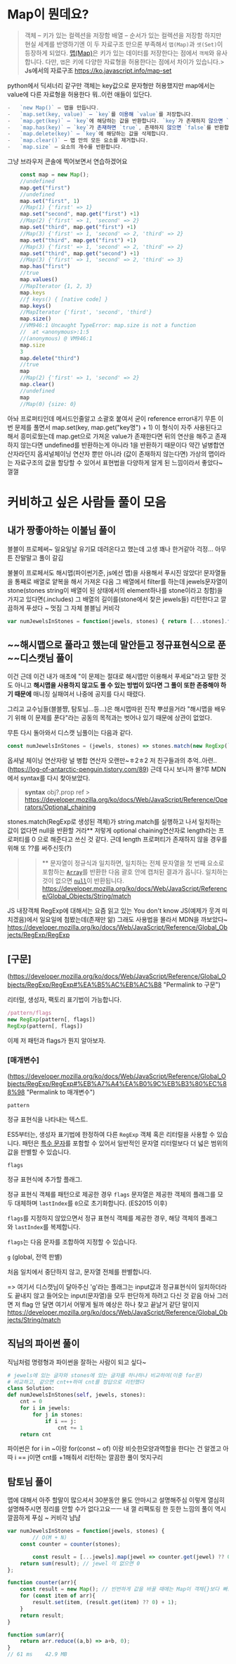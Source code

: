 # Map이 뭔데요?
> 객체 – 키가 있는 컬렉션을 저장함
> 배열 – 순서가 있는 컬렉션을 저장함
	하지만 현실 세계를 반영하기엔 이 두 자료구조 만으론 부족해서 `맵(Map)`과 `셋(Set)`이 등장하게 되었다.
> [맵(Map)](https://developer.mozilla.org/ko/docs/Web/JavaScript/Reference/Global_Objects/Map)은 키가 있는 데이터를 저장한다는 점에서 `객체`와 유사합니다. 다만, `맵`은 키에 다양한 자료형을 허용한다는 점에서 차이가 있습니다.> 
> **Js에서의 자료구조**
> https://ko.javascript.info/map-set

 python에서 딕셔너리 같구만 객체는 key값으로 문자형만 허용했지만 map에서는 value에 다른 자료형을 허용한다
 뭐..이런 애들이 있단다.

```javascript
-   `new Map()` – 맵을 만듭니다.
-   `map.set(key, value)` – `key`를 이용해 `value`를 저장합니다.
-   `map.get(key)` – `key`에 해당하는 값을 반환합니다. `key`가 존재하지 않으면 `undefined`를 반환합니다.
-   `map.has(key)` – `key`가 존재하면 `true`, 존재하지 않으면 `false`를 반환합니다.
-   `map.delete(key)` – `key`에 해당하는 값을 삭제합니다.
-   `map.clear()` – 맵 안의 모든 요소를 제거합니다.
-   `map.size` – 요소의 개수를 반환합니다.
```
그냥 브라우저 콘솔에 찍어보면서 연습하겠어요

```javascript
	const map = new Map();
	//undefined
	map.get("first")
	//undefined
	map.set("first", 1)
	//Map(1) {'first' => 1}
	map.set("second", map.get("first") +1)
	//Map(2) {'first' => 1, 'second' => 2}
	map.set("third", map.get("first") +1)
	//Map(3) {'first' => 1, 'second' => 2, 'third' => 2}
	map.set("third", map.get("first") +1)
	//Map(3) {'first' => 1, 'second' => 2, 'third' => 2}
	map.set("third", map.get("second") +1)
	//Map(3) {'first' => 1, 'second' => 2, 'third' => 3}
	map.has("first")
	//true
	map.values()
	//MapIterator {1, 2, 3}
	map.keys
	//ƒ keys() { [native code] }
	map.keys()
	//MapIterator {'first', 'second', 'third'}
	map.size()
	//VM946:1 Uncaught TypeError: map.size is not a function
	//  at <anonymous>:1:5
	//(anonymous) @ VM946:1
	map.size
	3
	map.delete("third")
	//true
	map
	//Map(2) {'first' => 1, 'second' => 2}
	map.clear()
	//undefined
	map
	//Map(0) {size: 0}

```
아놔 프로퍼티인데 메서드인줄알고 소괄호 붙여서 굳이 reference error내기
무튼 이번 문제를 풀면서 map.set(key, map.get("key명") + 1)
이 형식이 자주 사용된다고 해서 흥미로웠는데
map.get으로 가져온 value가 존재한다면 뒤의 연산을 해주고 존재하지 않는다면 undefined를 반환하는게 아니라 1을 반환하기 때문이다
약간 널병합연산자라던지 옵셔널체이닝 연산자 뿐만 아니라 (값이 존재하지 않는다면) 가상의 맵이라는 자료구조의 값을 할당할 수 있어서 표현법을 다양하게 알게 된 느낌이라서 좋았다~ 껄껄


# 커비하고 싶은 사람들 풀이 모음
## 내가 짱좋아하는 이불님 풀이
블블이 프로페써~ 일요일날 유기묘 데려온다고 했는데 고생 꽤나 한거같아 걱정... 아무튼 잔말말고 풀이 갈김

불불이 프로페서도 해시맵(파이썬기준, js에선 맵)을 사용해서 푸시진 않았다!
문자열들을 통째로 배열로 얕복을 해서 가져온 다음 그 배열에서 filter를 하는데 jewels문자열이 stone(stones string이 배열이 된 상태에서의 element하나를 stone이라고 칭함)을 가지고 있다면(.includes) 그 배열의 길이를(stone에서 찾은 jewels들) 리턴한다고 깔끔하게 푸셨다 ~ 멋짐 그 자체 블블님 커비각

```javascript
var numJewelsInStones = function(jewels, stones) { return [...stones].filter(stone => jewels.includes(stone)).length };
```

## ~~해시맵으로 풀라고 했는데 말안듣고 정규표현식으로 푼  ~~디스캣님 풀이
이건 근데 이건 내가 애초에 "이 문제는 절대로 해시맵만 이용해서 푸세요"라고 말한 것도 아니고 **해시맵을 사용하지 않고도 풀 수 있는 방법이 있다면 그 풀이 또한 존중해야 하기 때문에** 매니징 실패여서 나중에 공지를 다시 때렸다.

그리고 교수님들(블블쨩, 탐토님...등...)은 해시맵따윈 진작 뿌셨을거라 "해시맵을 배우기 위해 이 문제를 푼다"라는 공동의 목적과는 벗어나 있기 때문에 상관이 없었다.

무튼 다시 돌아와서 디스캣 님풀이는 다음과 같다.
```javascript
const numJewelsInStones = (jewels, stones) => stones.match(new RegExp(`[${jewels}]`,'g'))?.length??0
```
옵셔널 체이닝 연산자랑 널 병합 연산자 오랜만~ㅎ2ㅎ2
저 친구들과의 추억..아련..(https://log-of-antarctic-penguin.tistory.com/89)
근데 다시 보니까 몰?루 MDN에서 syntax를 다시 찾아보았다.
> **syntax**
> obj?.prop
ref > https://developer.mozilla.org/ko/docs/Web/JavaScript/Reference/Operators/Optional_chaining


stones.match(RegExp로 생성된 객체)가 string.match를 실행하고 나서 일치하는 값이 없다면 null을 반환할 거라** 저렇게 optional chaining연산자로 length라는 프로퍼티를 0 으로 해준다고 쓰신 것 같다. 근데 length 프로퍼티가 존재하지 않을 경우를 위해 또 ??를 써주신듯(?)

>>** 문자열이 정규식과 일치하면, 일치하는 전체 문자열을 첫 번째 요소로 포함하는 [`Array`](https://developer.mozilla.org/ko/docs/Web/JavaScript/Reference/Global_Objects/Array)를 반환한 다음 괄호 안에 캡처된 결과가 옵니다. 일치하는 것이 없으면 [`null`](https://developer.mozilla.org/ko/docs/Web/JavaScript/Reference/Global_Objects/null)이 반환됩니다.
>>https://developer.mozilla.org/ko/docs/Web/JavaScript/Reference/Global_Objects/String/match

JS 내장객체 RegExp에 대해서는 요즘 읽고 있는 You don't know JS(예제가 웃겨 미치겠음)에서 일요일에 첨봤는데(존재만 앎) 그래도 사용법을 몰라서 MDN을 까보았다~
https://developer.mozilla.org/ko/docs/Web/JavaScript/Reference/Global_Objects/RegExp/RegExp

## [구문]
(https://developer.mozilla.org/ko/docs/Web/JavaScript/Reference/Global_Objects/RegExp/RegExp#%EA%B5%AC%EB%AC%B8 "Permalink to 구문")

리터럴, 생성자, 팩토리 표기법이 가능합니다.
```javascript
/pattern/flags
new RegExp(pattern[, flags])
RegExp(pattern[, flags])

```
이제 저 패턴과 flags가 뭔지 알아보자.

### [매개변수]
(https://developer.mozilla.org/ko/docs/Web/JavaScript/Reference/Global_Objects/RegExp/RegExp#%EB%A7%A4%EA%B0%9C%EB%B3%80%EC%88%98 "Permalink to 매개변수")

`pattern`

정규 표현식을 나타내는 텍스트.

ES5부터는, 생성자 표기법에 한정하여 다른 `RegExp` 객체 혹은 리터럴을 사용할 수 있습니다. 패턴은 [특수 문자](https://developer.mozilla.org/ko/docs/Web/JavaScript/Guide/Regular_Expressions#%ed%8a%b9%ec%88%98_%eb%ac%b8%ec%9e%90_%ec%82%ac%ec%9a%a9%ed%95%98%ea%b8%b0)를 포함할 수 있어서 일반적인 문자열 리터럴보다 더 넓은 범위의 값을 판별할 수 있습니다.

`flags`

정규 표현식에 추가할 플래그.

정규 표현식 객체를 패턴으로 제공한 경우 `flags` 문자열은 제공한 객체의 플래그를 모두 대체하며 `lastIndex`를 `0`으로 초기화합니다. (ES2015 이후)

`flags`를 지정하지 않았으면서 정규 표현식 객체를 제공한 경우, 해당 객체의 플래그와 `lastIndex`를 복제합니다.

`flags`는 다음 문자를 조합하여 지정할 수 있습니다.

`g` (global, 전역 판별)

처음 일치에서 중단하지 않고, 문자열 전체를 판별합니다.

=> 여기서 디스캣님이 달아주신 'g'라는 플래그는 input값과 정규표현식이 일치하더라도 끝내지 않고 들어오는 input(문자열)을 모두 판단하게 하려고 다신 것 같음
아놔 그러면 저 flag 안 달면 여기서 어떻게 될까 예상은 하나 찾고 끝날거 같단 말이지
https://developer.mozilla.org/ko/docs/Web/JavaScript/Reference/Global_Objects/String/match


## 직님의 파이썬 풀이
직님처럼 명령형과 파이썬을 잘하는 사람이 되고 싶다~
```python
# jewels에 있는 글자와 stones에 있는 글자를 하나하나 비교하여(이중 for문) 
# 비교하고, 같으면 cnt++하여 cnt를 정답으로 리턴했다 
class Solution:
def numJewelsInStones(self, jewels, stones):
	cnt = 0
	for i in jewels:
		for j in stones:
			if i == j:
				cnt += 1
	return cnt
```
파이썬은 for i in ~이랑  for(const ~ of) 이랑 비슷한모양과역할을 한다는 건 알겠고
아따 i  == j이면 cnt를 +1해줘서 리턴하는 깔끔한 풀이 멋지구리


## 탐토님 풀이
맵에 대해서 아주 할말이 많으셔서 30분동안 물도 안마시고 설명해주심
이렇게 열심히 설명해주시면 정리를 안할 수가 없다고요ㅡㅡ
내 껄 리팩토링 한 듯한 느낌의 풀이 역시 깔끔하게 푸심 ~ 커비각 냠냠
```javascript
var numJewelsInStones = function(jewels, stones) {
		// O(M + N)	
    const counter = counter(stones);

		const result = [...jewels].map(jewel => counter.get(jewel) ?? 0);
    return sum(result); // jewel 이 없으면 0
};

function counter(arr){
    const result = new Map(); // 빈번하게 값을 바꿀 때에는 Map이 객체{}보다 빠르다
    for (const item of arr){
        result.set(item, (result.get(item) ?? 0) + 1);
    }
    return result;
}

function sum(arr){
    return arr.reduce((a,b) => a+b, 0);
}
// 61 ms	42.9 MB
```

